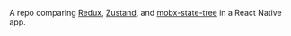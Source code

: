 A repo comparing [Redux](https://redux.js.org/), [Zustand](https://github.com/pmndrs/zustand), and [mobx-state-tree](https://mobx-state-tree.js.org/intro/welcome) in a React Native app.
